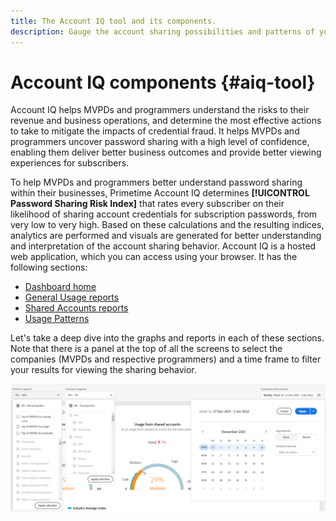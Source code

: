 ```yaml
---
title: The Account IQ tool and its components.
description: Gauge the account sharing possibilities and patterns of your channel viewers by using graphical tools and reports in Account IQ.
---
```


# Account IQ components {#aiq-tool}

<!-- This is actually a pretty good "intro" and smaybe hould be incorporated there. -->  Account IQ helps MVPDs and programmers <!-- We need to idenify a good word or phrase that is extends to D2C.  We don't have to use it everywhere but in strategic places.  Something like "TV Everywere and VOD providers". --> understand the risks to their revenue and business operations, and determine the most effective actions to take to mitigate the impacts of credential fraud. It helps MVPDs and programmers uncover password sharing with a high level of confidence, enabling them deliver better business outcomes and provide better viewing experiences for subscribers.

To help MVPDs and programmers better understand password sharing within their businesses, Primetime Account IQ determines **[!UICONTROL Password Sharing Risk Index]** that rates every subscriber on their likelihood of sharing account credentials for subscription passwords, from very low to very high. Based on these calculations and the resulting indices, analytics are performed and visuals are generated for better understanding and interpretation of the account sharing behavior. Account IQ is a hosted web application, which you can access using your browser. It has the following <!-- screens/ pages/sections --> sections:

* [Dashboard home](/help/AccountIQ/dashboard.md)
* [General Usage reports](/help/AccountIQ/reports.md#general-usage)
* [Shared Accounts reports](/help/AccountIQ/reports.md#shared-accounts)
* [Usage Patterns](/help/AccountIQ/usage-patterns.md)

Let's take a deep dive into <!-- each of these analytics and reports --> the graphs and reports in each of these sections. Note that there is a panel at the top of all the screens to select the companies (MVPDs and respective programmers) and a time frame to filter your results for viewing the sharing behavior.

![](assets/filter-panel.png)
